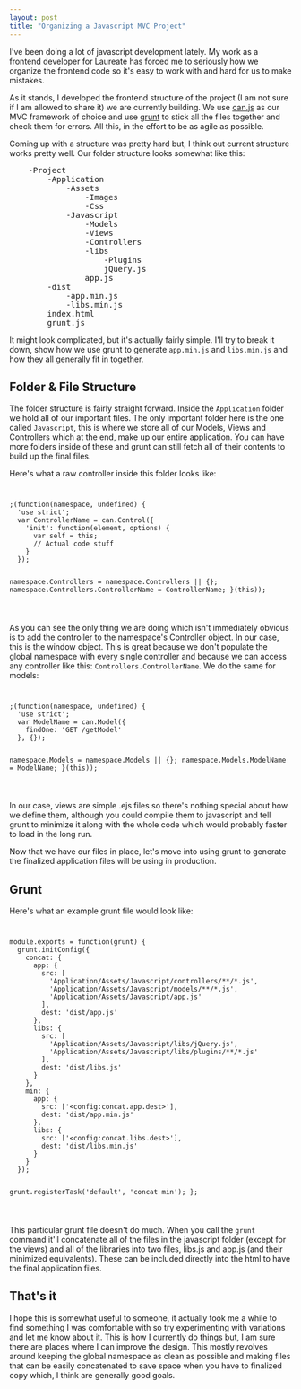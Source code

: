 ```yaml
---
layout: post
title: "Organizing a Javascript MVC Project"
---
```


<p> 
I've been doing a lot of javascript development lately. My work as a frontend developer for Laureate has forced me to seriously how we organize the frontend code so it's easy to work with and hard for us to make mistakes.
</p>

<p>
As it stands, I developed the frontend structure of the project (I am not sure if I am allowed to share it) we are currently building. We use <a href="http://www.canjs.us">can.js</a> as our MVC framework of choice and use <a href="http://www.gruntjs.com/">grunt</a> to stick all the files together and check them for errors. All this, in the effort to be as agile as possible.
</p>

<p>
Coming up with a structure was pretty hard but, I think out current structure works pretty well. Our folder structure looks somewhat like this:
</p>

<pre>
    -Project
        -Application
            -Assets
                -Images
                -Css
            -Javascript
                -Models
                -Views
                -Controllers
                -libs
                    -Plugins
                    jQuery.js
                app.js
        -dist
            -app.min.js
            -libs.min.js
        index.html
        grunt.js
</pre>

<p>
It might look complicated, but it's actually fairly simple. I'll try to break it down, show how we use grunt to generate <code>app.min.js</code> and <code>libs.min.js</code> and how they all generally fit in together.
</p>

<h2>Folder &amp; File Structure</h2>
<p>
The folder structure is fairly straight forward. Inside the <code>Application</code> folder we hold all of our important files. The only important folder here is the one called <code>Javascript</code>, this is where we store all of our Models, Views and Controllers which at the end, make up our entire application. You can have more folders inside of these and grunt can still fetch all of their contents to build up the final files.
</p>

<p>
Here's what a raw controller inside this folder looks like:
</p>

<code>
<pre>
;(function(namespace, undefined) {
  'use strict';
  var ControllerName = can.Control({
    'init': function(element, options) {
      var self = this;
      // Actual code stuff
    }
  });

  namespace.Controllers = namespace.Controllers || {};
  namespace.Controllers.ControllerName = ControllerName;
}(this));
</pre>
</code>

<p>
As you can see the only thing we are doing which isn't immediately obvious is to add the controller to the namespace's Controller object. In our case, this is the window object. This is great because we don't populate the global namespace with every single controller and because we can access any controller like this: <code>Controllers.ControllerName</code>. We do the same for models:
</p>

<code>
<pre>
;(function(namespace, undefined) {
  'use strict';
  var ModelName = can.Model({
    findOne: 'GET /getModel'
  }, {});

  namespace.Models = namespace.Models || {};
  namespace.Models.ModelName = ModelName;
}(this));
</pre>
</code>

<p>
In our case, views are simple .ejs files so there's nothing special about how we define them, although you could compile them to javascript and tell grunt to minimize it along with the whole code which would probably faster to load in the long run.
</p>

<p>
Now that we have our files in place, let's move into using grunt to generate the finalized application files will be using in production.
</p>

<h2>Grunt</h2>
<p>Here's what an example grunt file would look like:</p>
<code>
<pre>
module.exports = function(grunt) {
  grunt.initConfig({
    concat: {
      app: {
        src: [
          'Application/Assets/Javascript/controllers/**/*.js', 
          'Application/Assets/Javascript/models/**/*.js', 
          'Application/Assets/Javascript/app.js'
        ],
        dest: 'dist/app.js'
      },
      libs: {
        src: [
          'Application/Assets/Javascript/libs/jQuery.js', 
          'Application/Assets/Javascript/libs/plugins/**/*.js'
        ],
        dest: 'dist/libs.js'
      }
    },
    min: {
      app: {
        src: ['&lt;config:concat.app.dest&gt;'],
        dest: 'dist/app.min.js'
      },
      libs: {
        src: ['&lt;config:concat.libs.dest&gt;'],
        dest: 'dist/libs.min.js'
      }
    }
  });

  grunt.registerTask('default', 'concat min');
};
</pre>
</code>

<p>This particular grunt file doesn't do much. When you call the <code>grunt</code> command it'll concatenate all of the files in the javascript folder (except for the views) and all of the libraries into two files, libs.js and app.js (and their minimized equivalents). These can be included directly into the html to have the final application files.</p>

<h2>That's it</h2>
<p>I hope this is somewhat useful to someone, it actually took me a while to find something I was comfortable with so try experimenting with variations and let me know about it. This is how I currently do things but, I am sure there are places where I can improve the design. This mostly revolves around keeping the global namespace as clean as possible and making files that can be easily concatenated to save space when you have to finalized copy which, I think are generally good goals.</p>